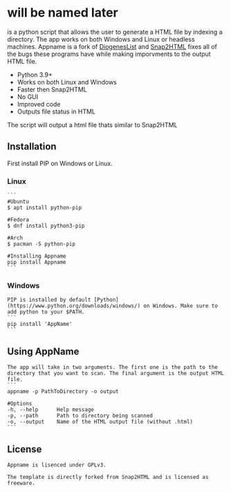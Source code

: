 # <AppName> will be named later
    
<AppName> is a python script that allows the user to generate a HTML file by indexing a directory. The app works on both Windows and Linux or headless machines. Appname is a fork of [DiogenesList](https://github.com/ZapperDJ/DiogenesList) and [Snap2HTML](https://www.rlvision.com/snap2html/) fixes all of the bugs these programs have while making imporvments to the output HTML file.

- Python 3.9+
- Works on both Linux and Windows
- Faster then Snap2HTML
- No GUI
- Improved code
- Outputs file status in HTML

The script will output a html file thats similar to Snap2HTML


## Installation
First install PIP on Windows or Linux. 


### Linux
    ```
    #Ubuntu
    $ apt install python-pip
    
    #Fedora
    $ dnf install python3-pip
    
    #Arch
    $ pacman -S python-pip
    
    #Installing Appname
    pip install Appname
    ```

### Windows 
    PIP is installed by default [Python](https://www.python.org/downloads/windows/) on Windows. Make sure to add python to your $PATH.
    ```
    pip install 'AppName'
    ```

## Using AppName
    The app will take in two arguments. The first one is the path to the directory that you want to scan. The final argument is the output HTML file.
    ```
    appname -p PathToDirectory -o output
    
    #Options
    -h, --help      Help message
    -p, --path      Path to directory being scanned
    -o, --output    Name of the HTML output file (without .html)
    ```
    
## License

    Appname is lisenced under GPLv3.
    
    The template is directly forked from Snap2HTML and is licensed as freeware.
